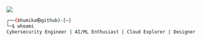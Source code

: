 <img src="https://readme-typing-svg.herokuapp.com?font=Fira+Code&size=25&pause=1000&color=00FF00&center=true&vCenter=true&width=800&height=50&lines=Welcome+to+Bhumika's+Terminal..." />

```bash
┌──(bhumika㉿github)-[~]
└─$ whoami
Cybersecurity Engineer | AI/ML Enthusiast | Cloud Explorer | Designer | Fitness Lover
```
